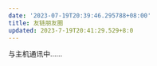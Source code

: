 ```yaml
---
date: '2023-07-19T20:39:46.295788+08:00'
title: 友链朋友圈
updated: 2023-7-19T20:41:29.529+8:0
---
```

<div id="cf-container">与主机通讯中……</div>
<!-- 加样式和功能代码 -->
<link rel="stylesheet" href="https://raw.githubusercontent.com/JesseJeson/hexo-circle-of-friends/main/front-end/fcircle.css">

<script type="text/javascript">
var fdataUser = {
jsonurl: 'https://ghproxy.com/https://raw.githubusercontent.com/JesseJeson/hexo-circle-of-friends/main/data.json'
}
</script>

<script type="text/javascript" src="https://raw.githubusercontent.com/JesseJeson/hexo-circle-of-friends/main/front-end/fcircle.js"></script>

